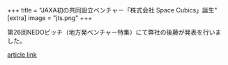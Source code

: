 +++
title = "JAXA初の共同設立ベンチャー「株式会社 Space Cubics」誕生"
[extra]
image = "jts.png"
+++

第26回NEDOピッチ（地方発ベンチャー特集）にて弊社の後藤が発表を行いました。 

[article link](https://www.youtube.com/watch?v=Zt_zESlPNQ4)  
